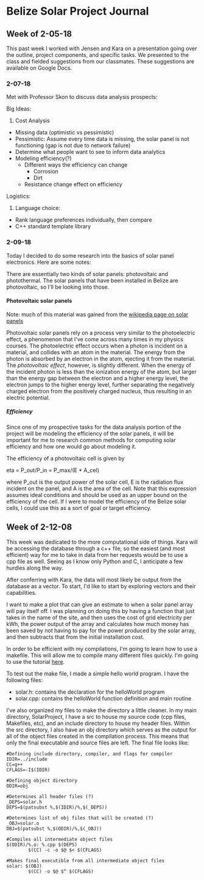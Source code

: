 # Belize Solar Project Journal 

## Week of 2-05-18

This past week I worked with Jensen and Kara on a presentation going over the outline, project components, and specific tasks. We presented to the class and fielded suggestions from our classmates. These suggestions are available on Google Docs.

### 2-07-18

Met with Professor Skon to discuss data analysis prospects:

Big Ideas:

1. Cost Analysis  
  * Missing data (optimistic vs pessimistic)  
  * Pessimistic: Assume every time data is missing, the solar panel is not functioning (gap is not due to network failure)  
  * Determine what people want to see to inform data analytics  
  * Modeling efficiency(?)  
    * Different ways the efficiency can change  
      * Corrosion  
      * Dirt  
    * Resistance change effect on efficiency  


Logistics:

1. Language choice:

* Rank language preferences individually, then compare  
* C++ standard template library

### 2-09-18

Today I decided to do some research into the basics of solar panel electronics. Here are some notes:

There are essentially two kinds of solar panels: photovoltaic and photothermal. The solar panels that have been installed in Belize are photovoltaic, so I'll be looking into those. 

#### Photovoltaic solar panels

Note: much of this material was gained from the [wikipedia page on solar panels](https://en.wikipedia.org/wiki/Solar_panel)

Photovoltaic solar panels rely on a process very similar to the photoelectric effect, a phenomenon that I've come across many times in my physics courses. The photoelectric effect occurs when a photon is incident on a material, and collides with an atom in the material. The energy from the photon is absorbed by an electron in the atom, ejecting it from the material. The *photovoltaic effect*, however, is slightly different. When the energy of the incident photon is less than the ionization energy of the atom, but larger than the energy gap between the electron and a higher energy level, the electron jumps to the higher energy level, further separating the negatively charged electron from the positively charged nucleus, thus resulting in an electric potential.

##### Efficiency

Since one of my prospective tasks for the data analysis portion of the project will be modeling the efficiency of the solar panels, it will be important for me to research common methods for computing solar efficiency and how one would go about modeling it.

The efficiency of a photovoltaic cell is given by 

eta = P_out/P_in = P_max/(E * A_cel)

where P_out is the output power of the solar cell, E is the radiation flux incident on the panel, and A is the area of the cell. Note that this expression assumes ideal conditions and should be used as an upper bound on the efficiency of the cell. If I were to model the efficiency of the Belize solar cells, I could use this as a sort of goal or target efficiency.

## Week of 2-12-08

This week was dedicated to the more computational side of things. Kara will be accessing the database through a c++ file, so the easiest (and most efficient) way for me to take in data from her requests would be to use a cpp file as well. Seeing as I know only Python and C, I anticipate a few hurdles along the way.

After conferring with Kara, the data will most likely be output from the database as a vector. To start, I'd like to start by exploring vectors and their capabilities.

I want to make a plot that can give an estimate to when a solar panel array will pay itself off. I was planning on doing this by having a function that just takes in the name of the site, and then uses the cost of grid electricity per kWh, the power output of the array and calculates how much money has been saved by not having to pay for the power produced by the solar array, and then subtracts that from the initial installation cost.

In order to be efficient with my compilations, I'm going to learn how to use a makefile. This will allow me to compile many different files quickly. I'm going to use the tutorial [here](http://www.cs.colby.edu/maxwell/courses/tutorials/maketutor/).

To test out the make file, I made a simple hello world program. I have the following files:

* solar.h: contains the declaration for the helloWorld program  
* solar.cpp: contains the helloWorld function definition and main routine  

I've also organized my files to make the directory a little cleaner. In my main directory, SolarProject, I have a src to house my source code (cpp files, Makefiles, etc), and an include directory to house my header files. Within the src directory, I also have an obj directory which serves as the output for all of the object files created in the compilation process. This means that only the final executable and source files are left. The final file looks like:


```shell
#Defining include directory, compiler, and flags for compiler
IDIR=../include
CC=g++
CFLAGS=-I$(IDIR)

#Defining object directory
ODIR=obj

#Determines all header files (?)
_DEPS=solar.h
DEPS=$(patsubst %,$(IDIR)/%,$(_DEPS))

#Determines list of obj files that will be created (?)
_OBJ=solar.o
OBJ=$(patsubst %,$(ODIR)/%,$(_OBJ))

#Compiles all intermediate object files
$(ODIR)/%.o: %.cpp $(DEPS)
        $(CC) -c -o $@ $< $(CFLAGS)

#Makes final executible from all intermediate object files
solar: $(OBJ)
        $(CC) -o $@ $^ $(CFLAGS)
``` 
